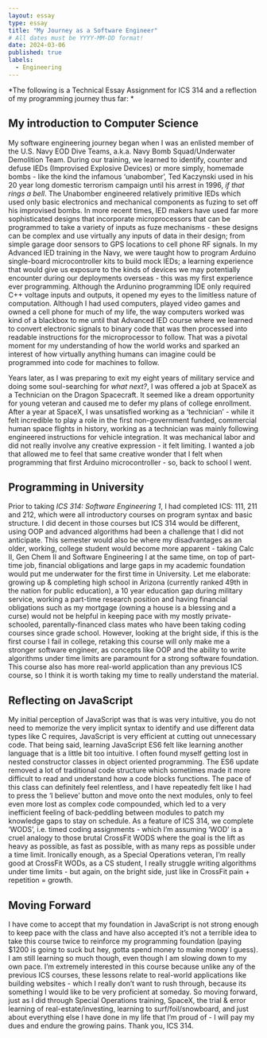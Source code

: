 ```yaml
---
layout: essay
type: essay
title: "My Journey as a Software Engineer"
# All dates must be YYYY-MM-DD format!
date: 2024-03-06
published: true
labels:
  - Engineering 
---
```



*The following is a Technical Essay Assignment for ICS 314 and a reflection of my programming journey thus far: *

## My introduction to Computer Science

My software engineering journey began when I was an enlisted member of the U.S. Navy EOD Dive Teams, a.k.a. Navy Bomb Squad/Underwater Demolition Team. 
During our training, we learned to identify, counter and defuse IEDs (Improvised Explosive Devices) or more simply, homemade bombs - like the kind the infamous ‘unabomber’, Ted Kaczynski used in his 20 year long domestic terrorism campaign until his arrest in 1996, *if that rings a bell*. 
The Unabomber engineered relatively primitive IEDs which used only basic electronics and mechanical components as fuzing to set off his improvised bombs. 
In more recent times, IED makers have used far more sophisticated designs that incorporate microprocessors that can be programmed to take a variety of inputs as fuze mechanisms - these designs can be complex and use virtually any inputs of data in their design; from simple garage door sensors to GPS locations to cell phone RF signals.
In my Advanced IED training in the Navy, we were taught how to program Arduino single-board microcontroller kits to build mock IEDs; a learning experience that would give us exposure to the kinds of devices we may potentially encounter during our deployments overseas - this was my first experience ever programming. 
Although the Ardunino programming IDE only required C++ voltage inputs and outputs, it opened my eyes to the limitless nature of computation. 
Although I had used computers, played video games and owned a cell phone for much of my life, the way computers worked was kind of a blackbox to me until that Advanced IED course where we learned to convert electronic signals to binary code that was then processed into readable instructions for the microprocessor to follow. 
That was a pivotal moment for my understanding of how the world works and sparked an interest of how virtually anything humans can imagine could be programmed into code for machines to follow. 

Years later, as I was preparing to exit my eight years of military service and doing some soul-searching for *what next?*, I was offered a job at SpaceX as a Technician on the Dragon Spacecraft. 
It seemed like a dream opportunity for young veteran and caused me to defer my plans of college enrollment. 
After a year at SpaceX, I was unsatisfied working as a ‘technician’ - while it felt incredible to play a role in the first non-government funded, commercial human space flights in history, working as a technician was mainly following engineered instructions for vehicle integration. 
It was mechanical labor and did not really involve any creative expression - it felt limiting. 
I wanted a job that allowed me to feel that same creative wonder that I felt when programming that first Arduino microcontroller - so, back to school I went.

## Programming in University

Prior to taking *ICS 314: Software Engineering 1*, I had completed ICS: 111, 211 and 212, which were all introductory courses on program syntax and basic structure. 
I did decent in those courses but ICS 314 would be different, using OOP and advanced algorithms had been a challenge that I did not anticipate. 
This semester would also be where my disadvantages as an older, working, college student would become more apparent - taking Calc II, Gen Chem II and Software Engineering I at the same time, on top of part-time job, financial obligations and large gaps in my academic foundation would put me underwater for the first time in University. 
Let me elaborate: growing up & completing high school in Arizona (currently ranked 49th in the nation for public education), a 10 year education gap during military service, working a part-time research position and having financial obligations such as my mortgage (owning a house is a blessing and a curse) would not be helpful in keeping pace with my mostly private-schooled, parentally-financed class mates who have been taking coding courses since grade school. 
However, looking at the bright side, if this is the first course I fail in college, retaking this course will only make me a stronger software engineer, as concepts like OOP and the ability to write algorithms under time limits are paramount for a strong software foundation. 
This course also has more real-world application than any previous ICS course, so I think it is worth taking my time to really understand the material.

## Reflecting on JavaScript

My initial perception of JavaScript was that is was very intuitive, you do not need to memorize the very implicit syntax to identify and use different data types like C requires, JavaScript is very efficient at cutting out unnecessary code. 
That being said, learning JavaScript ES6 felt like learning another language that is a little bit too intuitive. I often found myself getting lost in nested constructor classes in object oriented programming. 
The ES6 update removed a lot of traditional code structure which sometimes made it more difficult to read and understand how a code blocks functions. 
The pace of this class can definitely feel relentless, and I have repeatedly felt like I had to press the ‘I believe’ button and move onto the next modules, only to feel even more lost as complex code compounded, which led to a very inefficient feeling of back-peddling between modules to patch my knowledge gaps to stay on schedule. 
As a feature of ICS 314, we complete ‘WODS’, i.e. timed coding assignments - which I’m assuming ‘WOD’ is a cruel analogy to those brutal CrossFit WODS where the goal is the lift as heavy as possible, as fast as possible, with as many reps as possible under a time limit. 
Ironically enough, as a Special Operations veteran, I’m really good at CrossFit WODs, as a CS student, I really struggle writing algorithms under time limits - but again, on the bright side, just like in CrossFit pain + repetition = growth.

## Moving Forward

I have come to accept that my foundation in JavaScript is not strong enough to keep pace with the class and have also accepted it’s not a terrible idea to take this course twice to reinforce my programming foundation (paying $1200 is going to suck but hey, gotta spend money to make money I guess). 
I am still learning so much though, even though I am slowing down to my own pace. 
I’m extremely interested in this course because unlike any of the previous ICS courses, these lessons relate to real-world applications like building websites - which I really don’t want to rush through, because its something I would like to be very proficient at someday. 
So moving forward, just as I did through Special Operations training, SpaceX, the trial & error learning of real-estate/investing, learning to surf/foil/snowboard, and just about everything else I have done in my life that I’m proud of - I will pay my dues and endure the growing pains. Thank you, ICS 314.
